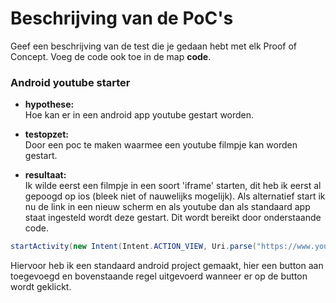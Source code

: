 # Beschrijving van de PoC's


Geef een beschrijving van de test die je gedaan hebt met elk Proof of Concept. Voeg de code ook toe in de map **code**.
 
### Android youtube starter

* **hypothese:**  
Hoe kan er in een android app youtube gestart worden.

* **testopzet:**  
Door een poc te maken waarmee een youtube filmpje kan worden gestart. 
 
* **resultaat:**  
Ik wilde eerst een filmpje in een soort 'iframe' starten, dit heb ik eerst al gepoogd op ios (bleek niet of nauwelijks mogelijk). Als alternatief start ik nu de link in een nieuw scherm en als youtube dan als standaard app staat ingesteld wordt deze gestart.
Dit wordt bereikt door onderstaande code.

```java
startActivity(new Intent(Intent.ACTION_VIEW, Uri.parse("https://www.youtube.com/watch?v=9bZkp7q19f0")));
```

Hiervoor heb ik een standaard android project gemaakt, hier een button aan toegevoegd en bovenstaande regel uitgevoerd wanneer er op de button wordt geklickt.